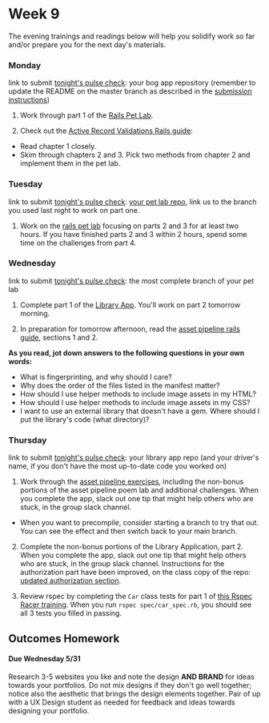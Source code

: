 # Week 9

The evening trainings and readings below will help you solidify work so far and/or prepare you for the next day's materials.


### Monday

link to submit [tonight's pulse check](https://docs.google.com/forms/d/e/1FAIpQLScicQdZtf2JLFw4O-u618YhNeaJ7sJXVN36ybzO7pnaV359QA/viewform?usp=sf_link): your bog app repository (remember to update the README on the master branch as described in the [submission instructions](https://github.com/SF-WDI-LABS/rails_bog_app#submission))

1. Work through part 1 of the [Rails Pet Lab](https://github.com/sf-wdi-37/rails-pet-lab).

2. Check out the [Active Record Validations Rails guide](http://guides.rubyonrails.org/active_record_validations.html):

  * Read chapter 1 closely.
  * Skim through chapters 2 and 3. Pick two methods from chapter 2 and implement them in the pet lab.
  
  

### Tuesday

link to submit [tonight's pulse check](https://docs.google.com/forms/d/e/1FAIpQLScicQdZtf2JLFw4O-u618YhNeaJ7sJXVN36ybzO7pnaV359QA/viewform?usp=sf_link): [your pet lab repo](https://github.com/sf-wdi-37/rails-pet-lab), link us to the branch you used last night to work on part one.

1. Work on the [rails pet lab](https://github.com/sf-wdi-37/rails-pet-lab) focusing on parts 2 and 3 for at least two hours. If you have finished parts 2 and 3 within 2 hours, spend some time on the challenges from part 4. 


### Wednesday

link to submit [tonight's pulse check](https://docs.google.com/forms/d/e/1FAIpQLScicQdZtf2JLFw4O-u618YhNeaJ7sJXVN36ybzO7pnaV359QA/viewform?usp=sf_link): the most complete branch of your pet lab

1. Complete part 1 of the [Library App](https://github.com/sf-wdi-37/public-library-app). You'll work on part 2 tomorrow morning.

2. In preparation for tomorrow afternoon, read the [asset pipeline rails guide](http://guides.rubyonrails.org/asset_pipeline.html), sections 1 and 2.

**As you read, jot down answers to the following questions in your own words:**
- What is fingerprinting, and why should I care?   
- Why does the order of the files listed in the manifest matter?  
- How should I use helper methods to include image assets in my HTML?   
- How should I use helper methods to include image assets in my CSS?  
- I want to use an external library that doesn't have a gem. Where should I put the library's code (what directory)?



### Thursday

link to submit [tonight's pulse check](https://docs.google.com/forms/d/e/1FAIpQLScicQdZtf2JLFw4O-u618YhNeaJ7sJXVN36ybzO7pnaV359QA/viewform?usp=sf_link): your library app repo (and your driver's name, if you don't have the most up-to-date code you worked on)


1. Work through the [asset pipeline exercises](https://github.com/sf-wdi-37/rails-asset-pipeline/blob/master/exercises.md), including the non-bonus portions of the asset pipeline poem lab and additional challenges.  When you complete the app, slack out one tip that might help others who are stuck, in the group slack channel.

* When you want to precompile, consider starting a branch to try that out. You can see the effect and then switch back to your main branch.  

2. Complete the non-bonus portions of the Library Application, part 2. When you complete the app, slack out one tip that might help others who are stuck, in the group slack channel.  Instructions for the authorization part have been improved, on the class copy of the repo: [updated authorization section](https://github.com/sf-wdi-37/public-library-app/blob/master/2_library_users.md#authorization).

3. Review rspec by completing the `Car` class tests for part 1 of [this Rspec Racer training](https://github.com/sf-wdi-37/rspec-racer).  When you run `rspec spec/car_spec.rb`, you should see all 3 tests you filled in passing. 

<!--
### Weekend

link to submit [tonight's pulse check](https://docs.google.com/forms/d/e/1FAIpQLScicQdZtf2JLFw4O-u618YhNeaJ7sJXVN36ybzO7pnaV359QA/viewform?usp=sf_link): none


1. Come up with a [project 2 pitch](https://github.com/sf-wdi-37/project-2/blob/master/lightning-pitch.md) for a Rails CRUD app that could [fulfill these technical requirements](https://github.com/sf-wdi-37/project-2#core-technical-requirements). Spend some time sketching out your idea to include the stages of progress the application could move through from skateboard, to scooter, to bicycle, etc. Remember, you will be working on this project with a 4 person group over the course of a week. Your pitch will be brief with no slides, but we want you to hit the ground running with some more detailed ideas sketched out.

2. Prepare a [technical lightning talk](https://github.com/sf-wdi-37/ruby-lightning-talks) on a Ruby gem of your choice. 
-->



## Outcomes Homework
#### Due Wednesday 5/31

Research 3-5 websites you like and note the design **AND BRAND** for ideas towards your portfolios. Do not mix designs if they don't go well together; notice also the aesthetic that brings the design elements together. Pair of up with a UX Design student as needed for feedback and ideas towards designing your portfolio. 
